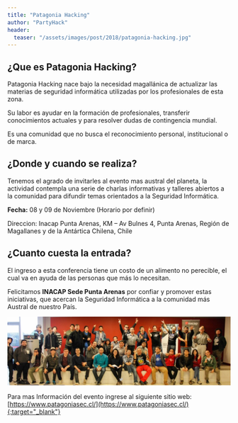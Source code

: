 ```yaml
---
title: "Patagonia Hacking"
author: "PartyHack"
header: 
  teaser: "/assets/images/post/2018/patagonia-hacking.jpg"
---
```

	

## ¿Que es Patagonia Hacking?

Patagonia Hacking nace bajo la necesidad magallánica de actualizar las materias de seguridad informática utilizadas por los profesionales de esta zona.

Su labor es ayudar en la formación de profesionales, transferir conocimientos actuales y para resolver dudas de contingencia mundial.

Es una comunidad que no busca el reconocimiento personal, institucional o de marca.

## ¿Donde y cuando se realiza?

Tenemos el agrado de invitarles al evento mas austral del planeta, la actividad contempla una serie de charlas informativas y talleres abiertos a la comunidad para difundir temas  orientados a la Seguridad Informática.

**Fecha:** 08 y 09 de Noviembre (Horario por definir)

Direccion: Inacap Punta Arenas, KM – Av Bulnes 4, Punta Arenas, Región de Magallanes y de la Antártica Chilena, Chile

## ¿Cuanto cuesta la entrada?

El ingreso a esta conferencia tiene un costo de un alimento no perecible, el cual va en ayuda de las personas que más lo necesitan.

Felicitamos  **INACAP Sede Punta Arenas** por confiar y promover estas iniciativas, que acercan la Seguridad Informática a la comunidad más Austral de nuestro País.

![Patagonia Hacking](/assets/images/post/2018/patagonia-hacking-2018.jpg)

Para mas Información del evento ingrese al siguiente sitio web: [https://www.patagoniasec.cl/](https://www.patagoniasec.cl/){:target="_blank"}
